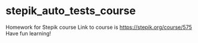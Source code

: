 # stepik_auto_tests_course
Homework for Stepik course
Link to course is https://stepik.org/course/575
Have fun learning!